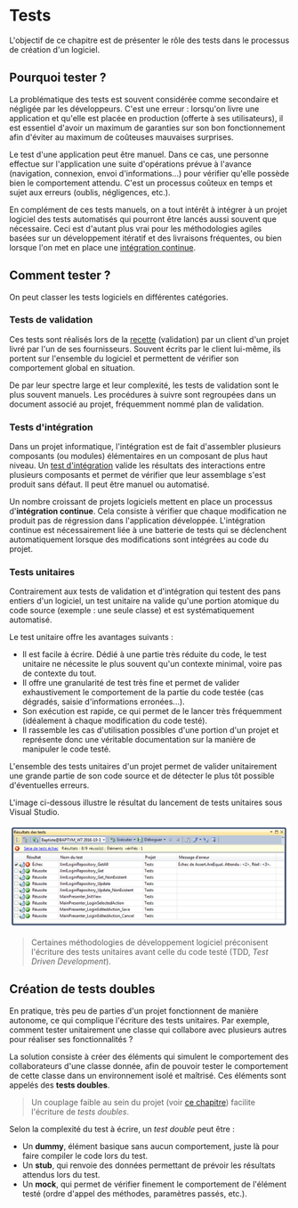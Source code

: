 # Tests

L'objectif de ce chapitre est de présenter le rôle des tests dans le processus de création d'un logiciel.

## Pourquoi tester ?

La problématique des tests est souvent considérée comme secondaire et négligée par les développeurs. C'est une erreur : lorsqu'on livre une application et qu'elle est placée en production (offerte à ses utilisateurs), il est essentiel d'avoir un maximum de garanties sur son bon fonctionnement afin d'éviter au maximum de coûteuses mauvaises surprises.

Le test d'une application peut être manuel. Dans ce cas, une personne effectue sur l'application une suite d'opérations prévue à l'avance (navigation, connexion, envoi d'informations...) pour vérifier qu'elle possède bien le comportement attendu. C'est un processus coûteux en temps et sujet aux erreurs (oublis, négligences, etc.).

En complément de ces tests manuels, on a tout intérêt à intégrer à un projet logiciel des tests automatisés qui pourront être lancés aussi souvent que nécessaire. Ceci est d'autant plus vrai pour les méthodologies agiles basées sur un développement itératif et des livraisons fréquentes, ou bien lorsque l'on met en place une [intégration continue](https://fr.wikipedia.org/wiki/Int%C3%A9gration_continue).

## Comment tester ?

On peut classer les tests logiciels en différentes catégories.

### Tests de validation

Ces tests sont réalisés lors de la [recette](https://fr.wikipedia.org/wiki/Test_d%27acceptation) (validation) par un client d'un projet livré par l'un de ses fournisseurs. Souvent écrits par le client lui-même, ils portent sur l'ensemble du logiciel et permettent de vérifier son comportement global en situation.

De par leur spectre large et leur complexité, les tests de validation sont le plus souvent manuels. Les procédures à suivre sont regroupées dans un document associé au projet, fréquemment nommé plan de validation.

### Tests d'intégration

Dans un projet informatique, l'intégration est de fait d'assembler plusieurs composants (ou modules) élémentaires en un composant de plus haut niveau. Un [test d'intégration](http://www.test-recette.fr/tests-techniques/bases/tests-integration.html) valide les résultats des interactions entre plusieurs composants et permet de vérifier que leur assemblage s'est produit sans défaut. Il peut être manuel ou automatisé.

Un nombre croissant de projets logiciels mettent en place un processus d'**intégration continue**. Cela consiste à vérifier que chaque modification ne produit pas de régression dans l'application développée. L'intégration continue est nécessairement liée à une batterie de tests qui se déclenchent automatiquement lorsque des modifications sont intégrées au code du projet.

### Tests unitaires

Contrairement aux tests de validation et d'intégration qui testent des pans entiers d'un logiciel, un test unitaire na valide qu'une portion atomique du code source (exemple : une seule classe) et est systématiquement automatisé.

Le test unitaire offre les avantages suivants :

* Il est facile à écrire. Dédié à une partie très réduite du code, le test unitaire ne nécessite le plus souvent qu'un contexte minimal, voire pas de contexte du tout.
* Il offre une granularité de test très fine et permet de valider exhaustivement le comportement de la partie du code testée (cas dégradés, saisie d'informations erronées...).
* Son exécution est rapide, ce qui permet de le lancer très fréquemment (idéalement à chaque modification du code testé).
* Il rassemble les cas d'utilisation possibles d'une portion d'un projet et représente donc une véritable documentation sur la manière de manipuler le code testé.

L'ensemble des tests unitaires d'un projet permet de valider unitairement une grande partie de son code source et de détecter le plus tôt possible d'éventuelles erreurs.

L'image ci-dessous illustre le résultat du lancement de tests unitaires sous Visual Studio.

![](../images/unit-tests-vs2010.png)

> Certaines méthodologies de développement logiciel préconisent l'écriture des tests unitaires avant celle du code testé (TDD, *Test Driven Development*).

## Création de tests doubles

En pratique, très peu de parties d'un projet fonctionnent de manière autonome, ce qui complique l'écriture des tests unitaires. Par exemple, comment tester unitairement une classe qui collabore avec plusieurs autres pour réaliser ses fonctionnalités ?

La solution consiste à créer des éléments qui simulent le comportement des collaborateurs d'une classe donnée, afin de pouvoir tester le comportement de cette classe dans un environnement isolé et maîtrisé. Ces éléments sont appelés des **tests doubles**.

> Un couplage faible au sein du projet (voir [ce chapitre](03-principes-conception.md)) facilite l'écriture de *tests doubles*.

Selon la complexité du test à écrire, un *test double* peut être :

* Un **dummy**, élément basique sans aucun comportement, juste là pour faire compiler le code lors du test.
* Un **stub**, qui renvoie des données permettant de prévoir les résultats attendus lors du test.
* Un **mock**, qui permet de vérifier finement le comportement de l'élément testé (ordre d'appel des méthodes, paramètres passés, etc.).

